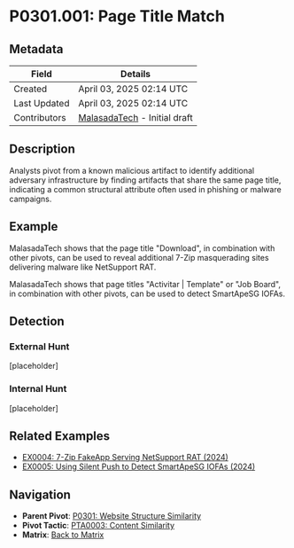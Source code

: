 # P0301.001: Page Title Match

## Metadata
| Field          | Details                                      |
|----------------|----------------------------------------------|
| Created        | April 03, 2025 02:14 UTC                    |
| Last Updated   | April 03, 2025 02:14 UTC                    |
| Contributors   | [MalasadaTech](../contributors.md#malasadatech) - Initial draft |

## Description
Analysts pivot from a known malicious artifact to identify additional adversary infrastructure by finding artifacts that share the same page title, indicating a common structural attribute often used in phishing or malware campaigns.

## Example
MalasadaTech shows that the page title "Download", in combination with other pivots, can be used to reveal additional 7-Zip masquerading sites delivering malware like NetSupport RAT.

MalasadaTech shows that page titles "Activitar | Template" or "Job Board", in combination with other pivots, can be used to detect SmartApeSG IOFAs.

## Detection

### External Hunt
[placeholder]

### Internal Hunt
[placeholder]

## Related Examples
- [EX0004: 7-Zip FakeApp Serving NetSupport RAT (2024)](../examples/EX0004.md)
- [EX0005: Using Silent Push to Detect SmartApeSG IOFAs (2024)](../examples/EX0005.md)

## Navigation
- **Parent Pivot**: [P0301: Website Structure Similarity](P0301.md)
- **Pivot Tactic**: [PTA0003: Content Similarity](../pivot-tactics/PTA0003/main.md)
- **Matrix**: [Back to Matrix](../matrix.md)